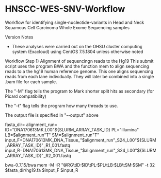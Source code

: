 # HNSCC-WES-SNV-Workflow
Workflow for identifying single-nucleotide-variants in Head and Neck Squamous Cell Carcinoma Whole Exome Sequencing samples

Version Notes
- These analyses were carried out on the OHSU cluster computing system (Exacloud) using CentOS 7.5.1804 unless otherwise noted

Workflow
Step 1) Alignment of sequencingn reads to the Hg19 
This submit script uses the program BWA and the function mem to align sequencing reads to a the hg19 human
reference genome.  This one aligns sequencing reads from each lane individually.  They will later be combined
into a single .bam file for each sample.

The "-M" flag tells the program to Mark shorter split hits
as secondary (for Picard compatibility)

The "-t" flag tells the program how many threads to use.

The output file is specified in "--output" above

fasta_dir=<path to fasta file>
alignment_run=<sample ID>
ID="DNA170613MK.L00"${SLURM_ARRAY_TASK_ID}
PL="Illumina"
LB=$alignment_run"T"
SM=$alignment_run"T"
input_F=DNA170613MK_DNA_Tissue_"$alignment_run"_S24_L00"${SLURM_ARRAY_TASK_ID}"_R1_001.fastq
input_R=DNA170613MK_DNA_Tissue_"$alignment_run"_S24_L00"${SLURM_ARRAY_TASK_ID}"_R2_001.fastq

bwa-0.7.15/bwa mem -M -R "@RG\tID:$ID\tPL:$PL\tLB:$LB\tSM:$SM" -t 32 $fasta_dir/hg19.fa $input_F $input_R
